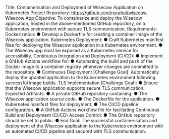 Title: Containerisation and Deployment of Wisecow Application on Kubernetes Project Repository: https://github.com/nyrahul/wisecow Wisecow App 
Objective: To containerize and deploy the Wisecow application, hosted in the above-mentioned GitHub repository, on a Kubernetes environment with secure TLS communication. 
Requirements: 
Dockerization: 
● Develop a Dockerfile for creating a container image of the Wisecow application. 
Kubernetes Deployment: 
● Craft Kubernetes manifest files for deploying the Wisecow application in a Kubernetes environment. 
● The Wisecow app must be exposed as a Kubernetes service for accessibility. 
Continuous Integration and Deployment (CI/CD): 
● Implement a GitHub Actions workflow for: 
● Automating the build and push of the Docker image to a 
container registry whenever changes are committed to the 
repository. 
● Continuous Deployment [Challenge Goal]: Automatically 
deploy the updated application to the Kubernetes environment 
following successful image builds. 
TLS Implementation [Challenge Goal]: 
● Ensure that the Wisecow application supports secure TLS 
communication. 
Expected Artifacts: 
● A private GitHub repository containing: 
● The Wisecow application source code. 
● The Dockerfile for the application. 
● Kubernetes manifest files for deployment. 
● The CI/CD pipeline configuration.
● A GitHub Actions workflow file for facilitating Continuous Build and Deployment (CI/CD) 
Access Control: 
● The GitHub repository should be set to public.
● End Goal: The successful containerisation and deployment of the Wisecow application to the Kubernetes environment with an automated CI/CD pipeline and secured with TLS communication.
